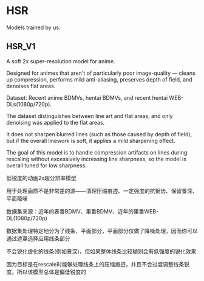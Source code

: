 # HSR

Models trained by us.

## HSR_V1

A soft 2x super-resolution model for anime.

Designed for animes that aren't of particularly poor image-quality — cleans up compression, performs mild anti-aliasing, preserves depth of field, and denoises flat areas.

Dataset: Recent anime BDMVs, hentai BDMVs, and recent hentai WEB-DLs(1080p/720p).

The dataset distinguishes between line art and flat areas, and only denoising was applied to the flat areas.

It does not sharpen blurred lines (such as those caused by depth of field), but if the overall linework is soft, it applies a mild sharpening effect.

The goal of this model is to handle compression artifacts on lines during rescaling without excessively increasing line sharpness, so the model is overall tuned for low sharpness.



低锐度的动画2x超分辨率模型

用于处理画质不是非常差的源——清理压缩痕迹、一定强度的抗锯齿、保留景深、平面降噪

数据集来源：近年的表番BDMV、里番BDMV、近年的里番WEB-DL(1080p/720p)

数据集处理特定地分为了线条、平面部分，平面部分仅做了降噪处理，因而你可以通过遮罩选择应用线条部分

不会锐化虚化的线条(例如景深)，但如果整体线条比较糊则会有低强度的锐化效果

因为目标是在rescale时能够处理线条上的压缩痕迹，并且不会过度调整线条锐度，所以该模型总体是偏低锐度的
